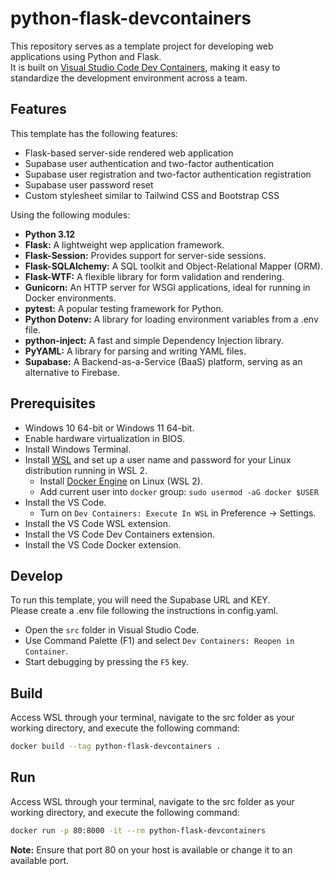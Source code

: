 # python-flask-devcontainers
This repository serves as a template project for developing web applications using Python and Flask.  
It is built on [Visual Studio Code Dev Containers](https://code.visualstudio.com/docs/devcontainers/containers), making it easy to standardize the development environment across a team.  

## Features
This template has the following features:

- Flask-based server-side rendered web application
- Supabase user authentication and two-factor authentication
- Supabase user registration and two-factor authentication registration
- Supabase user password reset
- Custom stylesheet similar to Tailwind CSS and Bootstrap CSS

Using the following modules:

- **Python 3.12**
- **Flask:** A lightweight wep application framework.
- **Flask-Session:** Provides support for server-side sessions.
- **Flask-SQLAlchemy:** A SQL toolkit and Object-Relational Mapper (ORM).
- **Flask-WTF:** A flexible library for form validation and rendering.
- **Gunicorn:** An HTTP server for WSGI applications, ideal for running in Docker environments.
- **pytest:** A popular testing framework for Python.
- **Python Dotenv:** A library for loading environment variables from a .env file.
- **python-inject:** A fast and simple Dependency Injection library.
- **PyYAML:** A library for parsing and writing YAML files.
- **Supabase:** A Backend-as-a-Service (BaaS) platform, serving as an alternative to Firebase.

## Prerequisites
- Windows 10 64-bit or Windows 11 64-bit.
- Enable hardware virtualization in BIOS.
- Install Windows Terminal.
- Install [WSL](https://learn.microsoft.com/en-us/windows/wsl/install) and set up a user name and password for your Linux distribution running in WSL 2.
    - Install [Docker Engine](https://docs.docker.com/engine/install/ubuntu/#install-using-the-convenience-script) on Linux (WSL 2).
    - Add current user into `docker` group: `sudo usermod -aG docker $USER`
- Install the VS Code.
    - Turn on `Dev Containers: Execute In WSL` in Preference -> Settings.
- Install the VS Code WSL extension.
- Install the VS Code Dev Containers extension.
- Install the VS Code Docker extension.

## Develop
To run this template, you will need the Supabase URL and KEY.  
Please create a .env file following the instructions in config.yaml.  

- Open the `src` folder in Visual Studio Code.
- Use Command Palette (F1) and select `Dev Containers: Reopen in Container`.
- Start debugging by pressing the `F5` key.

## Build
Access WSL through your terminal, navigate to the src folder as your working directory, and execute the following command:
```bash
docker build --tag python-flask-devcontainers .
```

## Run
Access WSL through your terminal, navigate to the src folder as your working directory, and execute the following command:
```bash
docker run -p 80:8000 -it --rm python-flask-devcontainers
```
**Note:** Ensure that port 80 on your host is available or change it to an available port.
